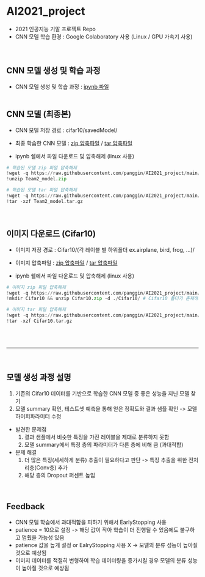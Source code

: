 # AI2021_project
+ 2021 인공지능 기말 프로젝트 Repo
+ CNN 모델 학습 환경 : Google Colaboratory 사용 (Linux / GPU 가속기 사용)
<br/><br/><br/>

## CNN 모델 생성 및 학습 과정
+ CNN 모델 생성 및 학습 과정 : <a href="CNN_Project_final.ipynb">ipynb 파일</a>
<br/><br/>

## CNN 모델 (최종본)
+ CNN 모델 저장 경로 : cifar10/savedModel/
+ 최종 학습한 CNN 모델 : <a href="Team2_model.zip">zip 압축파일</a> / <a href="Team2_model.tar.gz">tar 압축파일</a>

+ ipynb 쉘에서 파일 다운로드 및 압축해제 (linux 사용)
```python
# 학습된 모델 zip 파일 압축해제
!wget -q https://raw.githubusercontent.com/panggin/AI2021_project/main/Team2_model.zip
!unzip Team2_model.zip
```
```python
# 학습된 모델 tar 파일 압축해제
!wget -q https://raw.githubusercontent.com/panggin/AI2021_project/main/Team2_model.tar.gz
!tar -xzf Team2_model.tar.gz
```
<br/>

## 이미지 다운로드 (Cifar10)
+ 이미지 저장 경로 : Cifar10/(각 레이블 별 하위폴더 ex.airplane, bird, frog, ...)/
+ 이미지 압축파일 : <a href="Cifar10.zip">zip 압축파일</a> / <a href="Cifar10.tar.gz">tar 압축파일</a>

+ ipynb 쉘에서 파일 다운로드 및 압축해제 (linux 사용)
```python
# 이미지 zip 파일 압축해제
!wget -q https://raw.githubusercontent.com/panggin/AI2021_project/main/Cifar10.zip
!mkdir Cifar10 && unzip Cifar10.zip -d ./Cifar10/ # Cifar10 폴더가 존재하지 않을 시 사용
```
```python
# 이미지 tar 파일 압축해제
!wget -q https://raw.githubusercontent.com/panggin/AI2021_project/main/Cifar10.tar.gz
!tar -xzf Cifar10.tar.gz
```
<br/><br/>

------
<br/>

## 모델 생성 과정 설명
1. 기존의 Cifar10 데이터를 기반으로 학습한 CNN 모델 중 좋은 성능을 지닌 모델 찾기
2. 모델 summary 확인, 테스트셋 예측을 통해 얻은 정확도와 결과 샘플 확인 -> 모델 하이퍼파라미터 수정

+ 발견한 문제점
  1) 결과 샘플에서 비슷한 특징을 가진 레이블을 제대로 분류하지 못함 
  2) 모델 summary에서 특정 층의 파라미터가 다른 층에 비해 큼 (과대적합)
+ 문제 해결
  1) 더 많은 특징(세세하게 분류) 추출이 필요하다고 판단 -> 특징 추출을 위한 전처리층(Conv층) 추가
  2) 해당 층의 Dropout 퍼센트 높임
<br/>
 
## Feedback
+ CNN 모델 학습에서 과대적합을 피하기 위해서 EarlyStopping 사용
+ patience = 10으로 설정 -> 해당 값이 작아 학습이 더 진행될 수 있음에도 불구하고 멈췄을 가능성 있음
+ patience 값을 높게 설정 or EalryStopping 사용 X -> 모델의 분류 성능이 높아질 것으로 예상됨
+ 이미지 데이터를 적절히 변형하여 학습 데이터량을 증가시킬 경우 모델의 분류 성능이 높아질 것으로 예상됨

